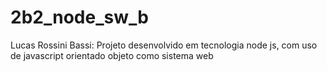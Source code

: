 # 2b2_node_sw_b
Lucas Rossini Bassi: Projeto desenvolvido em tecnologia node js, com uso de javascript orientado objeto como sistema web
